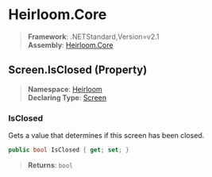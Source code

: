 # Heirloom.Core

> **Framework**: .NETStandard,Version=v2.1  
> **Assembly**: [Heirloom.Core][0]

## Screen.IsClosed (Property)

> **Namespace**: [Heirloom][0]  
> **Declaring Type**: [Screen][1]

### IsClosed

Gets a value that determines if this screen has been closed.

```cs
public bool IsClosed { get; set; }
```

> **Returns**: `bool`

[0]: ../../../Heirloom.Core.md
[1]: ../Screen.md
